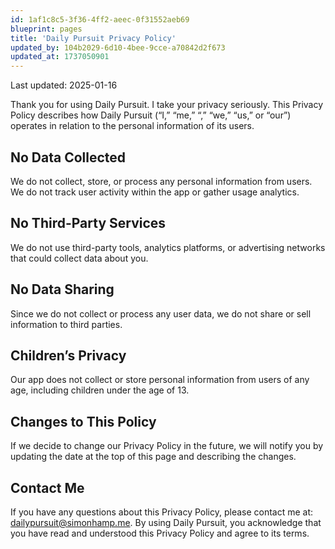 ```yaml
---
id: 1af1c8c5-3f36-4ff2-aeec-0f31552aeb69
blueprint: pages
title: 'Daily Pursuit Privacy Policy'
updated_by: 104b2029-6d10-4bee-9cce-a70842d2f673
updated_at: 1737050901
---
```

Last updated: 2025-01-16

Thank you for using Daily Pursuit. I take your privacy seriously. This Privacy Policy describes how Daily Pursuit (“I,” “me,” “,” “we,” “us,” or “our”) operates in relation to the personal information of its users.

## No Data Collected

We do not collect, store, or process any personal information from users.
We do not track user activity within the app or gather usage analytics.

## No Third-Party Services

We do not use third-party tools, analytics platforms, or advertising networks that could collect data about you.

## No Data Sharing

Since we do not collect or process any user data, we do not share or sell information to third parties.

## Children’s Privacy

Our app does not collect or store personal information from users of any age, including children under the age of 13.

## Changes to This Policy

If we decide to change our Privacy Policy in the future, we will notify you by updating the date at the top of this page and describing the changes.

## Contact Me

If you have any questions about this Privacy Policy, please contact me at: dailypursuit@simonhamp.me.
By using Daily Pursuit, you acknowledge that you have read and understood this Privacy Policy and agree to its terms.